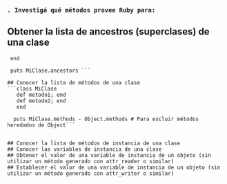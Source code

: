 
   ### ```. Investigá qué métodos provee Ruby para:```

   ## Obtener la lista de ancestros (superclases) de una clase
   
   ``` class MiClase
    end

    puts MiClase.ancestors ```

   ## Conocer la lista de métodos de una clase
   ```class MiClase
      def metodo1; end
      def metodo2; end
      end

     puts MiClase.methods - Object.methods # Para excluir métodos heredados de Object```
  

  ## Conocer la lista de métodos de instancia de una clase
  ## Conocer las variables de instancia de una clase
  ## Obtener el valor de una variable de instancia de un objeto (sin utilizar un método generado con attr_reader o similar)
  ## Establecer el valor de una variable de instancia de un objeto (sin utilizar un método generado con attr_writer o similar)